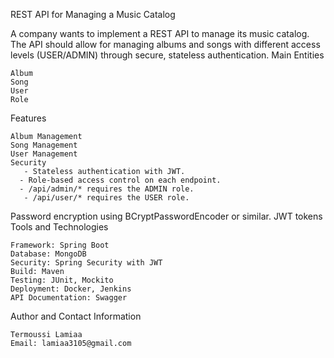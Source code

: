REST API for Managing a Music Catalog

A company wants to implement a REST API to manage its music catalog. The API should allow for managing albums and songs with different access levels (USER/ADMIN) through secure, stateless authentication.
Main Entities
    
    Album
    Song
    User
    Role
Features
    
    Album Management
    Song Management
    User Management
    Security
       - Stateless authentication with JWT.
      - Role-based access control on each endpoint.
      - /api/admin/* requires the ADMIN role.
       - /api/user/* requires the USER role.

Password encryption using BCryptPasswordEncoder or similar.
JWT tokens
Tools and Technologies
    
    Framework: Spring Boot
    Database: MongoDB
    Security: Spring Security with JWT
    Build: Maven
    Testing: JUnit, Mockito
    Deployment: Docker, Jenkins
    API Documentation: Swagger
Author and Contact Information
   
    Termoussi Lamiaa 
    Email: lamiaa3105@gmail.com

